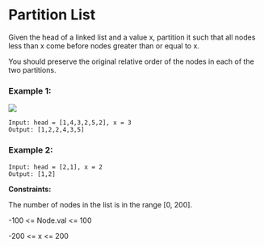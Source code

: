 # Partition List

Given the head of a linked list and a value x, partition it such that all nodes less than x come before nodes greater than or equal to x.

You should preserve the original relative order of the nodes in each of the two partitions.

 

### Example 1:
![](https://assets.leetcode.com/uploads/2021/01/04/partition.jpg)
```
Input: head = [1,4,3,2,5,2], x = 3
Output: [1,2,2,4,3,5]
```
### Example 2:
```
Input: head = [2,1], x = 2
Output: [1,2]
 ```

**Constraints:**

The number of nodes in the list is in the range [0, 200].

-100 <= Node.val <= 100

-200 <= x <= 200
